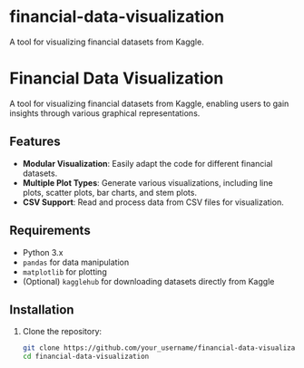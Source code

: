 # financial-data-visualization
A tool for visualizing financial datasets from Kaggle.

# Financial Data Visualization

A tool for visualizing financial datasets from Kaggle, enabling users to gain insights through various graphical representations. 

## Features

- **Modular Visualization**: Easily adapt the code for different financial datasets.
- **Multiple Plot Types**: Generate various visualizations, including line plots, scatter plots, bar charts, and stem plots.
- **CSV Support**: Read and process data from CSV files for visualization.

## Requirements

- Python 3.x
- `pandas` for data manipulation
- `matplotlib` for plotting
- (Optional) `kagglehub` for downloading datasets directly from Kaggle

## Installation

1. Clone the repository:
   ```bash
   git clone https://github.com/your_username/financial-data-visualization.git
   cd financial-data-visualization

